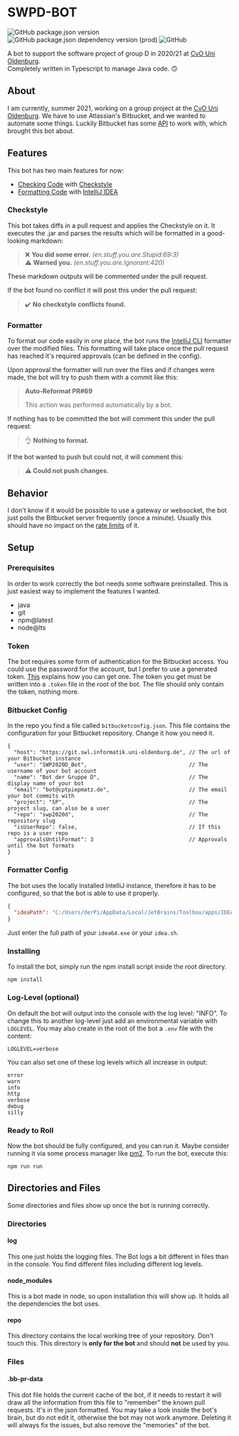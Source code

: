 # SWPD-BOT
![GitHub package.json version](https://img.shields.io/github/package-json/v/derPiepmatz/SWPD-Bot?style=for-the-badge)
![GitHub package.json dependency version (prod)](https://img.shields.io/github/package-json/dependency-version/derPiepmatz/SWPD-Bot/typescript?style=for-the-badge)
![GitHub](https://img.shields.io/github/license/derPiepmatz/SWPD-Bot?style=for-the-badge)

A bot to support the software project of group D in 2020/21 at 
[CvO Uni Oldenburg](https://uol.de/).  
Completely written in Typescript to manage Java code. 🙃

## About
I am currently, summer 2021, working on a group project at the 
[CvO Uni Oldenburg](https://uol.de/). We have to use Atlassian's Bitbucket, and 
we wanted to automate some things.
Luckily Bitbucket has some [API](https://developer.atlassian.com/static/rest/bitbucket-server/latest/bitbucket-rest.html) 
to work with, which brought this bot about.

## Features
This bot has two main features for now:

- [Checking Code](#Checkstyle) with [Checkstyle](https://checkstyle.sourceforge.io/)
- [Formatting Code](#Formatter) with [IntelliJ IDEA](https://www.jetbrains.com/idea/)

### Checkstyle
This bot takes diffs in a pull request and applies the Checkstyle on it.
It executes the .jar and parses the results which will be 
formatted in a good-looking markdown:
> ❌ **You did some error.** *(en.stuff.you.are.Stupid:69:3)*  
> ⚠️ **Warned you.** *(en.stuff.you.are.Ignorant:420)*

These markdown outputs will be commented under the pull request.

If the bot found no conflict it will post this under the pull request:
> ✔️ **No checkstyle conflicts found.**

### Formatter
To format our code easily in one place, the bot runs the 
[IntelliJ CLI](https://www.jetbrains.com/help/idea/command-line-formatter.html) 
formatter over the modified files. This formatting will take place once the pull
request has reached it's required approvals (can be defined in the config).

Upon approval the formatter will run over the files and if changes were made,
the bot will try to push them with a commit like this:
> **Auto-Reformat PR#69** 
> 
> This action was performed automatically by a bot.

If nothing has to be committed the bot will comment this under the pull request:
> 👌 **Nothing to format.**

If the bot wanted to push but could not, it will comment this:
> **⚠️ Could not push changes.**

## Behavior
I don't know if it would be possible to use a gateway or websocket, 
the bot just polls the Bitbucket server frequently (once a minute). Usually this 
should have no impact on the 
[rate limits](https://support.atlassian.com/bitbucket-cloud/docs/api-request-limits/) 
of it.

## Setup
### Prerequisites
In order to work correctly the bot needs some software preinstalled. This is
just easiest way to implement the features I wanted.
- java
- git
- npm@latest
- node@lts

### Token
The bot requires some form of authentication for the Bitbucket access. You could 
use the password for the account, but I prefer to use a generated token. 
[This](https://confluence.atlassian.com/bitbucketserver/personal-access-tokens-939515499.html)
explains how you can get one. The token you get must be written into a `.token`
file in the root of the bot. The file should only contain the token, nothing 
more.

### Bitbucket Config
In the repo you find a file called `bitbucketconfig.json`. This file contains
the configuration for your Bitbucket repository. Change it how you need it.
```json5
{
  "host": "https://git.swl.informatik.uni-oldenburg.de", // The url of your Bitbucket instance
  "user": "SWP2020D_Bot",                                // The username of your bot account
  "name": "Bot der Gruppe D",                            // The display name of your bot
  "email": "bot@cptpiepmatz.de",                         // The email your bot commits with
  "project": "SP",                                       // The project slug, can also be a user
  "repo": "swp2020d",                                    // The repository slug
  "isUserRepo": false,                                   // If this repo is a user repo
  "approvalsUntilFormat": 3                              // Approvals until the bot formats
}
```

### Formatter Config
The bot uses the locally installed IntelliJ instance, therefore it has to be 
configured, so that the bot is able to use it properly. 
```json
{
  "ideaPath": "C:/Users/derPi/AppData/Local/JetBrains/Toolbox/apps/IDEA-U/ch-0/203.7717.56/bin/idea64.exe"
}
```
Just enter the full path of your `idea64.exe` or your `idea.sh`.

### Installing
To install the bot, simply run the npm install script inside the root directory.
```shell
npm install
```

### Log-Level (optional)
On default the bot will output into the console with the log level: "INFO".
To change this to another log-level just add an environmental variable with 
`LOGLEVEL`. You may also create in the root of the bot a `.env` file with the 
content: 
```dotenv
LOGLEVEL=verbose
```
You can also set one of these log levels which all increase in output:
```
error
warn
info
http
verbose
debug
silly
```

### Ready to Roll
Now the bot should be fully configured, and you can run it. Maybe consider 
running it via some process manager like [pm2](https://pm2.keymetrics.io/).
To run the bot, execute this:
```shell
npm run run
```

## Directories and Files
Some directories and files show up once the bot is running correctly.

### Directories

#### log
This one just holds the logging files. The Bot logs a bit different in files 
than in the console. You find different files including different log levels.

#### node_modules
This is a bot made in node, so upon installation this will show up. It holds all
the dependencies the bot uses.

#### repo
This directory contains the local working tree of your repository. Don't touch 
this. This directory is **only for the bot** and should **not** be used by you.

### Files

#### .bb-pr-data
This dot file holds the current cache of the bot, if it needs to restart it will 
draw all the information from this file to "remember" the known pull requests.
It's in the json formatted. You may take a look inside the bot's brain, but do 
not edit it, otherwise the bot may not work anymore. Deleting it will always fix 
the issues, but also remove the "memories" of the bot.
